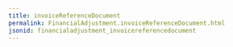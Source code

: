 ```yaml
---
title: invoiceReferenceDocument
permalink: FinancialAdjustment.invoiceReferenceDocument.html
jsonid: financialadjustment_invoicereferencedocument
---
```

